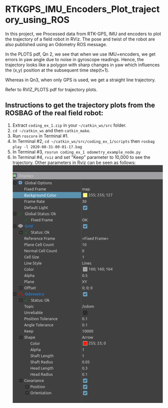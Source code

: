 # RTKGPS_IMU_Encoders_Plot_trajectory_using_ROS

In this project, we Processed data from RTK-GPS, IMU and encoders to plot the trajectory of a field robot in RViz. The pose and twist of the robot are also published using an Odometry ROS message.

In the PLOTS pdf, Qn 2, we see that when we use IMU+encoders, we get errors in yaw angle due to noise in gyroscope readings.  Hence, the trajectory looks like a polygon with sharp changes in yaw which influences the (x,y) position at the subsequent time step(t+1).

Whereas in Qn3, when only GPS is used, we get a straight line trajectory.

Refer to RVIZ_PLOTS pdf for trajectory plots.

## Instructions to get the trajectory plots from the ROSBAG of the real field robot:
1. Extract ```coding_ex_1.zip``` in your ```~/catkin_ws/src``` folder.
2. ```cd ~/catkin_ws``` and then ```catkin_make```.
3. Run ```roscore``` in Terminal #1.
4. In Terminal #2, ```cd ~/catkin_ws/src/coding_ex_1/scripts``` then ```rosbag play -l 2020-08-31-00-01-17.bag```
5. In Terminal #3, ```rosrun coding_ex_1 odometry_example_node.py```
6. In Terminal #4, ```rviz``` and set "Keep" parameter to 10,000 to see the trajectory. Other parameters in Rviz can be seen as follows:
 ![alt text](./qn2_plot_rviz_parameters_cropped.png?raw=true "Parameters")
